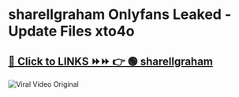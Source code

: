 
 # sharellgraham Onlyfans Leaked - Update Files xto4o

## <h2><a href="https://clipsfans.com/sharellgraham&ref=git">🔗 Click to LINKS ⏩⏩ 👉 🟢 sharellgraham </a></h2>

<a href="https://clipsfans.com/sharellgraham&ref=git" rel="nofollow" data-target="animated-image.originalLink"><img src="https://i.ibb.co.com/xMMVF88/686577567.gif" alt="Viral Video Original" style="max-width: 100%; display: inline-block;" data-target="animated-image.originalImage"></a>

